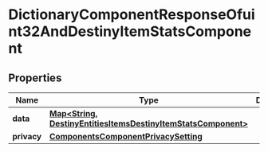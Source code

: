
# DictionaryComponentResponseOfuint32AndDestinyItemStatsComponent

## Properties
Name | Type | Description | Notes
------------ | ------------- | ------------- | -------------
**data** | [**Map&lt;String, DestinyEntitiesItemsDestinyItemStatsComponent&gt;**](DestinyEntitiesItemsDestinyItemStatsComponent.md) |  |  [optional]
**privacy** | [**ComponentsComponentPrivacySetting**](ComponentsComponentPrivacySetting.md) |  |  [optional]



